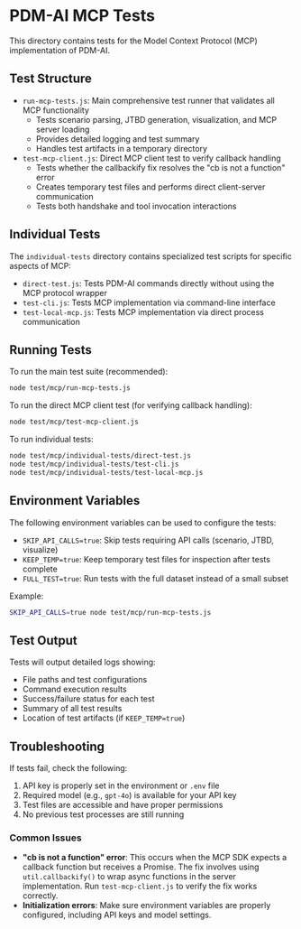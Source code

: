 # PDM-AI MCP Tests

This directory contains tests for the Model Context Protocol (MCP) implementation of PDM-AI.

## Test Structure

- `run-mcp-tests.js`: Main comprehensive test runner that validates all MCP functionality
  - Tests scenario parsing, JTBD generation, visualization, and MCP server loading
  - Provides detailed logging and test summary
  - Handles test artifacts in a temporary directory
- `test-mcp-client.js`: Direct MCP client test to verify callback handling
  - Tests whether the callbackify fix resolves the "cb is not a function" error
  - Creates temporary test files and performs direct client-server communication
  - Tests both handshake and tool invocation interactions

## Individual Tests

The `individual-tests` directory contains specialized test scripts for specific aspects of MCP:

- `direct-test.js`: Tests PDM-AI commands directly without using the MCP protocol wrapper
- `test-cli.js`: Tests MCP implementation via command-line interface
- `test-local-mcp.js`: Tests MCP implementation via direct process communication

## Running Tests

To run the main test suite (recommended):

```bash
node test/mcp/run-mcp-tests.js
```

To run the direct MCP client test (for verifying callback handling):

```bash
node test/mcp/test-mcp-client.js
```

To run individual tests:

```bash
node test/mcp/individual-tests/direct-test.js
node test/mcp/individual-tests/test-cli.js
node test/mcp/individual-tests/test-local-mcp.js
```

## Environment Variables

The following environment variables can be used to configure the tests:

- `SKIP_API_CALLS=true`: Skip tests requiring API calls (scenario, JTBD, visualize)
- `KEEP_TEMP=true`: Keep temporary test files for inspection after tests complete
- `FULL_TEST=true`: Run tests with the full dataset instead of a small subset

Example:

```bash
SKIP_API_CALLS=true node test/mcp/run-mcp-tests.js
```

## Test Output

Tests will output detailed logs showing:
- File paths and test configurations
- Command execution results
- Success/failure status for each test
- Summary of all test results
- Location of test artifacts (if `KEEP_TEMP=true`)

## Troubleshooting

If tests fail, check the following:
1. API key is properly set in the environment or `.env` file
2. Required model (e.g., `gpt-4o`) is available for your API key
3. Test files are accessible and have proper permissions
4. No previous test processes are still running

### Common Issues

- **"cb is not a function" error**: This occurs when the MCP SDK expects a callback function but receives a Promise. The fix involves using `util.callbackify()` to wrap async functions in the server implementation. Run `test-mcp-client.js` to verify the fix works correctly.
- **Initialization errors**: Make sure environment variables are properly configured, including API keys and model settings.